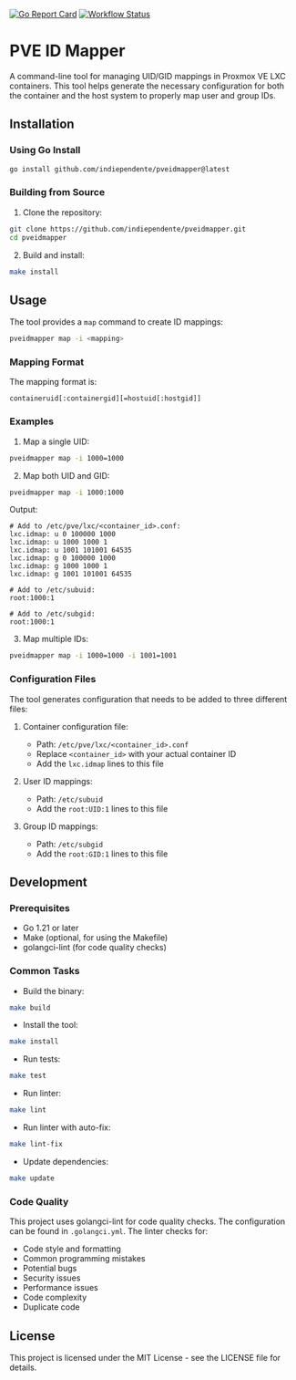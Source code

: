 [![Go Report Card](https://goreportcard.com/badge/github.com/indiependente/pveidmapper)](https://goreportcard.com/report/github.com/indiependente/pveidmapper)
[![Workflow Status](https://github.com/indiependente/pveidmapper/workflows/ci/badge.svg)](https://github.com/indiependente/pveidmapper/actions)

# PVE ID Mapper

A command-line tool for managing UID/GID mappings in Proxmox VE LXC containers. This tool helps generate the necessary configuration for both the container and the host system to properly map user and group IDs.

## Installation

### Using Go Install

```bash
go install github.com/indiependente/pveidmapper@latest
```

### Building from Source

1. Clone the repository:
```bash
git clone https://github.com/indiependente/pveidmapper.git
cd pveidmapper
```

2. Build and install:
```bash
make install
```

## Usage

The tool provides a `map` command to create ID mappings:

```bash
pveidmapper map -i <mapping>
```

### Mapping Format

The mapping format is:
```
containeruid[:containergid][=hostuid[:hostgid]]
```

### Examples

1. Map a single UID:
```bash
pveidmapper map -i 1000=1000
```

2. Map both UID and GID:
```bash
pveidmapper map -i 1000:1000
```
Output:
```
# Add to /etc/pve/lxc/<container_id>.conf:
lxc.idmap: u 0 100000 1000
lxc.idmap: u 1000 1000 1
lxc.idmap: u 1001 101001 64535
lxc.idmap: g 0 100000 1000
lxc.idmap: g 1000 1000 1
lxc.idmap: g 1001 101001 64535

# Add to /etc/subuid:
root:1000:1

# Add to /etc/subgid:
root:1000:1
```

3. Map multiple IDs:
```bash
pveidmapper map -i 1000=1000 -i 1001=1001
```

### Configuration Files

The tool generates configuration that needs to be added to three different files:

1. Container configuration file:
   - Path: `/etc/pve/lxc/<container_id>.conf`
   - Replace `<container_id>` with your actual container ID
   - Add the `lxc.idmap` lines to this file

2. User ID mappings:
   - Path: `/etc/subuid`
   - Add the `root:UID:1` lines to this file

3. Group ID mappings:
   - Path: `/etc/subgid`
   - Add the `root:GID:1` lines to this file

## Development

### Prerequisites

- Go 1.21 or later
- Make (optional, for using the Makefile)
- golangci-lint (for code quality checks)

### Common Tasks

- Build the binary:
```bash
make build
```

- Install the tool:
```bash
make install
```

- Run tests:
```bash
make test
```

- Run linter:
```bash
make lint
```

- Run linter with auto-fix:
```bash
make lint-fix
```

- Update dependencies:
```bash
make update
```

### Code Quality

This project uses golangci-lint for code quality checks. The configuration can be found in `.golangci.yml`. The linter checks for:

- Code style and formatting
- Common programming mistakes
- Potential bugs
- Security issues
- Performance issues
- Code complexity
- Duplicate code

## License

This project is licensed under the MIT License - see the LICENSE file for details. 
